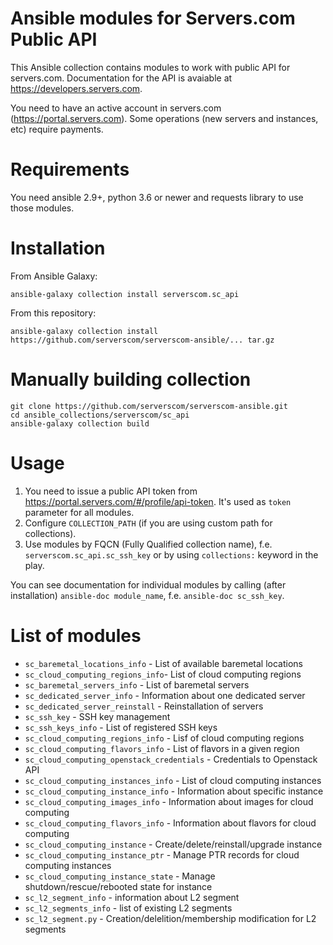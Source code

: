 Ansible modules for Servers.com Public API
==========================================

This Ansible collection contains modules to work with public API for servers.com. Documentation for the API is avaiable at https://developers.servers.com.

You need to have an active account in servers.com (https://portal.servers.com). Some operations (new servers and instances, etc) require payments.

Requirements
============
You need ansible 2.9+, python 3.6 or newer and requests library to use those modules.

Installation
============

From Ansible Galaxy:
```
ansible-galaxy collection install serverscom.sc_api
```

From this repository:
```
ansible-galaxy collection install https://github.com/serverscom/serverscom-ansible/... tar.gz
```

Manually building collection
============================

```
git clone https://github.com/serverscom/serverscom-ansible.git
cd ansible_collections/serverscom/sc_api
ansible-galaxy collection build
```


Usage
=====

1. You need to issue a public API token from https://portal.servers.com/#/profile/api-token. It's used as `token` parameter for all modules.
2. Configure `COLLECTION_PATH` (if you are using custom path for collections).
3. Use modules by FQCN (Fully Qualified collection name), f.e. `serverscom.sc_api.sc_ssh_key`
   or by using `collections:` keyword in the play.

You can see documentation for individual modules by calling (after installation) `ansible-doc module_name`, f.e. `ansible-doc sc_ssh_key`.

List of modules
===============

* `sc_baremetal_locations_info` - List of available baremetal locations
* `sc_cloud_computing_regions_info`- List of cloud computing regions
* `sc_baremetal_servers_info` - List of baremetal servers
* `sc_dedicated_server_info` - Information about one dedicated server
* `sc_dedicated_server_reinstall` - Reinstallation of servers
* `sc_ssh_key` - SSH key management
* `sc_ssh_keys_info` - List of registered SSH keys
* `sc_cloud_computing_regions_info` - Lisf of cloud computing regions
* `sc_cloud_computing_flavors_info` - List of flavors in a given region
* `sc_cloud_computing_openstack_credentials` - Credentials to Openstack API
* `sc_cloud_computing_instances_info` - List of cloud computing instances
* `sc_cloud_computing_instance_info` - Information about specific instance
* `sc_cloud_computing_images_info` - Information about images for cloud computing
* `sc_cloud_computing_flavors_info` - Information about flavors for cloud computing
* `sc_cloud_computing_instance` - Create/delete/reinstall/upgrade instance
* `sc_cloud_computing_instance_ptr` - Manage PTR records for cloud computing instances
* `sc_cloud_computing_instance_state` - Manage shutdown/rescue/rebooted state for instance
* `sc_l2_segment_info` - information about L2 segment
* `sc_l2_segments_info` - list of existing L2 segments
* `sc_l2_segment.py` - Creation/delelition/membership modification for L2 segments

